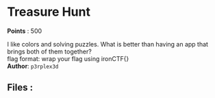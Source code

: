 # Treasure Hunt
**Points** : 500

I like colors and solving puzzles. What is better than having an app that brings both of them together? <br>flag format: wrap your flag using ironCTF{}<br><b>Author</b>: `p3rplex3d`

## Files : 
